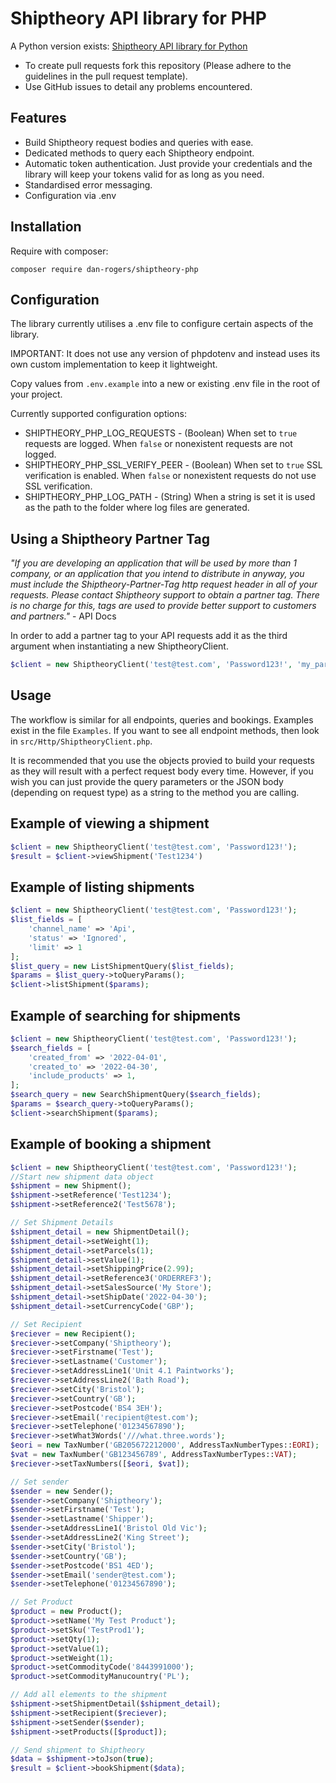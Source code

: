 
# Shiptheory API library for PHP

A Python version exists: [Shiptheory API library for Python](https://github.com/DanRVP/shiptheory-python)

- To create pull requests fork this repository (Please adhere to the guidelines in the pull request template).
- Use GitHub issues to detail any problems encountered. 

## Features
- Build Shiptheory request bodies and queries with ease.
- Dedicated methods to query each Shiptheory endpoint.
- Automatic token authentication. Just provide your credentials and the library will keep your tokens valid for as long as you need.
- Standardised error messaging.
- Configuration via .env

## Installation
Require with composer:
```
composer require dan-rogers/shiptheory-php
```

## Configuration
The library currently utilises a .env file to configure certain aspects of the library. 

IMPORTANT: It does not use any version of phpdotenv and instead uses its own custom implementation to keep it lightweight.

Copy values from `.env.example` into a new or existing .env file in the root of your project.

Currently supported configuration options:
- SHIPTHEORY_PHP_LOG_REQUESTS - (Boolean) When set to `true` requests are logged. When `false` or nonexistent requests are not logged.
- SHIPTHEORY_PHP_SSL_VERIFY_PEER - (Boolean) When set to `true` SSL verification is enabled. When `false` or nonexistent requests do not use SSL verification.
- SHIPTHEORY_PHP_LOG_PATH - (String) When a string is set it is used as the path to the folder where log files are generated.

## Using a Shiptheory Partner Tag
*"If you are developing an application that will be used by more than 1 company, or an application that you intend to distribute in anyway, you must include the Shiptheory-Partner-Tag http request header in all of your requests. Please contact Shiptheory support to obtain a partner tag. There is no charge for this, tags are used to provide better support to customers and partners."* - API Docs

In order to add a partner tag to your API requests add it as the third argument when instantiating a new ShiptheoryClient.
```php
$client = new ShiptheoryClient('test@test.com', 'Password123!', 'my_partner_tag');
```

## Usage
The workflow is similar for all endpoints, queries and bookings. Examples exist in the file `Examples`. If you want to see all endpoint methods, then look in `src/Http/ShiptheoryClient.php`.

It is recommended that you use the objects provied to build your requests as they will result with a perfect request body every time. However, if you wish you can just provide the query parameters or the JSON body (depending on request type) as a string to the method you are calling. 

## Example of viewing a shipment
```php
$client = new ShiptheoryClient('test@test.com', 'Password123!');
$result = $client->viewShipment('Test1234')
```

## Example of listing shipments
```php
$client = new ShiptheoryClient('test@test.com', 'Password123!');
$list_fields = [
    'channel_name' => 'Api',
    'status' => 'Ignored',
    'limit' => 1
];
$list_query = new ListShipmentQuery($list_fields);
$params = $list_query->toQueryParams();
$client->listShipment($params);
```

## Example of searching for shipments
```php
$client = new ShiptheoryClient('test@test.com', 'Password123!');
$search_fields = [
    'created_from' => '2022-04-01',
    'created_to' => '2022-04-30',
    'include_products' => 1,
];
$search_query = new SearchShipmentQuery($search_fields);
$params = $search_query->toQueryParams();
$client->searchShipment($params);
```

## Example of booking a shipment
```php
$client = new ShiptheoryClient('test@test.com', 'Password123!');
//Start new shipment data object
$shipment = new Shipment();
$shipment->setReference('Test1234');
$shipment->setReference2('Test5678');

// Set Shipment Details
$shipment_detail = new ShipmentDetail();
$shipment_detail->setWeight(1);
$shipment_detail->setParcels(1);
$shipment_detail->setValue(1);
$shipment_detail->setShippingPrice(2.99);
$shipment_detail->setReference3('ORDERREF3');
$shipment_detail->setSalesSource('My Store');
$shipment_detail->setShipDate('2022-04-30');
$shipment_detail->setCurrencyCode('GBP');

// Set Recipient
$reciever = new Recipient();
$reciever->setCompany('Shiptheory');
$reciever->setFirstname('Test');
$reciever->setLastname('Customer');
$reciever->setAddressLine1('Unit 4.1 Paintworks');
$reciever->setAddressLine2('Bath Road');
$reciever->setCity('Bristol');
$reciever->setCountry('GB');
$reciever->setPostcode('BS4 3EH');
$reciever->setEmail('recipient@test.com');
$reciever->setTelephone('01234567890');
$reciever->setWhat3Words('///what.three.words');
$eori = new TaxNumber('GB205672212000', AddressTaxNumberTypes::EORI);
$vat = new TaxNumber('GB123456789', AddressTaxNumberTypes::VAT);
$reciever->setTaxNumbers([$eori, $vat]);

// Set sender
$sender = new Sender();
$sender->setCompany('Shiptheory');
$sender->setFirstname('Test');
$sender->setLastname('Shipper');
$sender->setAddressLine1('Bristol Old Vic');
$sender->setAddressLine2('King Street');
$sender->setCity('Bristol');
$sender->setCountry('GB');
$sender->setPostcode('BS1 4ED');
$sender->setEmail('sender@test.com');
$sender->setTelephone('01234567890');

// Set Product
$product = new Product();
$product->setName('My Test Product');
$product->setSku('TestProd1');
$product->setQty(1);
$product->setValue(1);
$product->setWeight(1);
$product->setCommodityCode('8443991000');
$product->setCommodityManucountry('PL');

// Add all elements to the shipment
$shipment->setShipmentDetail($shipment_detail);
$shipment->setRecipient($reciever);
$shipment->setSender($sender);
$shipment->setProducts([$product]);

// Send shipment to Shiptheory
$data = $shipment->toJson(true);
$result = $client->bookShipment($data);
```
